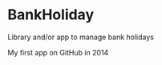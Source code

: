 BankHoliday
===========

Library and/or app to manage bank holidays

My first app on GitHub in 2014
